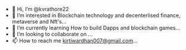 - 👋 Hi, I’m @kvrathore22
- 👀 I’m interested in Blockchain technology and decenterlised finance, metaverse and Nft's...
- 🌱 I’m currently learning How to build Dapps and blockchain games...
- 💞️ I’m looking to collaborate on ...
- 📫 How to reach me kirtiwardhan007@gmail.com...

<!---
kvrathore22/kvrathore22 is a ✨ special ✨ repository because its `README.md` (this file) appears on your GitHub profile.
You can click the Preview link to take a look at your changes.
--->
